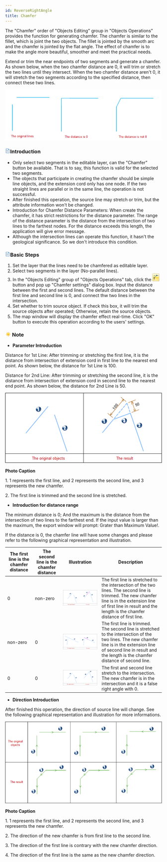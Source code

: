 ```yaml
---
id: ReverseRightAngle
title: Chamfer
---
```


The "Chamfer" order of "Objects Editing" group in "Objects Operations" provides the function for generating chamfer. The chamfer is similar to the fillet, which is joint the two objects. The fillet is jointed by the smooth arc and the chamfer is jointed by the flat angle. The effect of chamfer is to make the angle more beautiful, smoother and meet the practical needs.

Extend or trim the near endpoints of two segments and generate a chamfer. As shown below, when the two chamfer distance are 0, it will trim or stretch the two lines until they intersect. When the two chamfer distance aren't 0, it will stretch the two segments according to the specified distance, then connect these two lines.

![](img-en/ReverseRight.png)  

  
### ![](../../../img/read.gif)Introduction

  * Only select two segments in the editable layer, can the "Chamfer" button be available. That is to say, this function is valid for the selected two segments.
  * The objects that participate in creating the chamfer should be simple line objects, and the extension cord only has one node. If the two straight lines are parallel or in the same line, the operation is not successful.
  * After finished this operation, the source line may stretch or trim, but the attribute information won't be changed. 
  * Introduction for Chamfer Distance Parameters: When create the chamfer, it has strict restrictions for the distance parameter. The range of the distance parameter is the distance from the intersection of two lines to the farthest nodes. For the distance exceeds this length, the application will give error message.
  * Although the intersection lines can operate this function, it hasn't the geological significance. So we don't introduce this condition.

### ![](../../../img/read.gif)Basic Steps

  1. Set the layer that the lines need to be chamfered as editable layer.
  2. Select two segments in the layer (No-parallel lines).
  3. In the "Objects Editing" group of "Objects Operations" tab, click the ![](img/ReverseRightAngleIco.png) button and pop up "Chamfer settings" dialog box. Input the distance between the first and second lines. The default distance between the first line and second line is 0, and connect thw two lines in the intersection.
  4. Set whether to trim source object. If check this box, it will trim the source objects after operated; Otherwise, retain the source objects.
  5. The map window will display the chamfer effect real-time. Click "OK" button to execute this operation according to the users' settings.

### ![](../../../img/note.png)Note

  * **Parameter Introduction**

Distance for 1st Line: After trimming or stretching the first line, it is the distance from intersection of extension cord in first line to the nearest end point. As shown below, the distance for 1st Line is 100.

Distance for 2nd Line: After trimming or stretching the second line, it is the distance from intersection of extension cord in second line to the nearest end point. As shown below, the distance for 2nd Line is 50.

![](img/RightAngle01.png)  

  
**Photo Caption**

1\. 1 represents the first line, and 2 represents the second line, and 3
represents the new chamfer.

2\. The first line is trimmed and the second line is stretched.

  * **Introduction for distance range**

The minimum distance is 0; And the maximum is the distance from the 
intersection of two lines to the farthest end. If the input value is larger 
than the maximum, the export window will prompt: Grater than Maximum Value!.

If the distance is 0, the chamfer line will have some changes and please refer 
to the following graphical representation and illustration.

The first line is the chamfer distance | The second line is the chamfer distance | Illustration | Description  
---|---|---|---  
0 | non-zero | ![](img-en/RightAngle02.png) |  The first line is stretched to the intersection of the two lines. The second line is trimmed. The new chamfer line is in the extension line of first line in result and the length is the chamfer distance of first line.  
non-zero | 0 | ![](img-en/RightAngle03.png) | The first line is trimmed. The second line is stretched to the intersection of the two lines. The new chamfer line is in the extension line of second line in result and the length is the chamfer distance of second line.  
0 | 0 | ![](img-en/RightAngle04.png) | The first and second line stretch to the intersection. The new chamfer is in the intersection and it is a false right angle with 0.  
* **Direction Introduction**

After finished this operation, the direction of source line will change. See the following graphical representation and illustration for more informations.

![](img-en/RightAngle05.png)  

**Photo Caption**

1\. 1 represents the first line, and 2 represents the second line, and 3 represents the new chamfer.

2\. The direction of the new chamfer is from first line to the second line.

3\. The direction of the first line is contrary with the new chamfer direction.

4\. The direction of the first line is the same as the new chamfer direction.